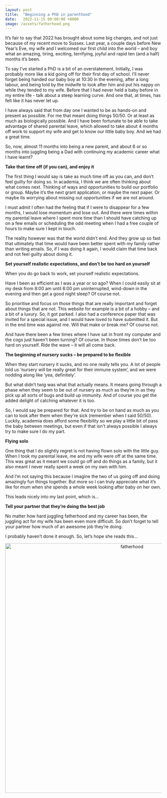 ```yaml
---
layout: post
title:  "Beginning a PhD in parenthood"
date:   2022-11-15 00:00:00 +0000
image: /assets/fatherhood.png
---
```

It’s fair to say that 2022 has brought about some big changes, and not just because of my recent move to Sussex. Last year, a couple days before New Year’s Eve, my wife and I welcomed our first child into the world – and boy what an amazing, tiring, exciting, terrifying, joyful and rapid ten (and a half) months it’s been.

To say I’ve started a PhD is a bit of an overstatement. Initially, I was probably more like a kid going off for their first day of school. I’ll never forget being handed our baby boy at 10:30 in the evening, after a long labour, and being told by the midwife to look after him and put his nappy on while they tended to my wife. Before that I had never held a baby before in my entire life - talk about a steep learning curve. And one that, at times, has felt like it has never let up.

I have always said that from day one I wanted to be as hands-on and present as possible. For me that meant doing things 50/50. Or at least as much as biologically possible. And I have been fortunate to be able to take advantage of shared parental leave, which allowed to take about 4 months off work to support my wife and get to know our little baby boy. And we had a great time.

So, now, almost 11 months into being a new parent, and about 6 or so months into juggling being a Dad with continuing my academic career what I have learnt?

**Take that time off (if you can), and enjoy it**

The first thing I would say is take as much time off as you can, and don’t feel guilty for doing so. In academia, I think we are often thinking about what comes next. Thinking of ways and opportunities to build our portfolio or group. Maybe it’s the next grant application, or maybe the next paper. Or maybe its worrying about missing out opportunities if we are not around.

I must admit I often had the feeling that if I were to disappear for a few months, I would lose momentum and lose out. And there were times within my parental leave where I spent more time than I should have catching up on a few emails or scheduling the odd meeting when I had a free couple of hours to make sure I kept in touch.

The reality however was that the world didn’t end. And they grow up so fast that ultimately that time would have been better spent with my family rather than writing emails. So, if I was doing it again, I would claim that time back and not feel guilty about doing it.

**Set yourself realistic expectations, and don’t be too hard on yourself**

When you do go back to work, set yourself realistic expectations. 

Have I been as efficient as I was a year or so ago? When I could easily sit at my desk from 8:00 am until 6:00 pm uninterrupted, wind-down in the evening and then get a good night sleep? Of course not.

So prioritise and focus on those things that are really important and forget about things that are not. This website for example is a bit of a hobby – and a bit of a luxury. So, it got parked. I also had a conference paper that was invited for a special issue, and I would have loved to have submitted it. But in the end time was against me. Will that make or break me? Of course not.

And have there been a few times where I have sat in front my computer and the cogs just haven’t been turning? Of course. In those times don’t be too hard on yourself. Ride the wave – it will all come back.

**The beginning of nursery sucks – be prepared to be flexible**

When they start nursery it sucks, and no one really tells you. A lot of people told us ‘nursery will be really great for their immune system’, and we were nodding along like ‘yea, definitely’.

But what didn’t twig was what that actually means. It means going through a phase when they seem to be out of nursery as much as they’re in as they pick up all sorts of bugs and build up immunity. And of course you get the added delight of catching whatever it is too.

So, I would say be prepared for that. And try to be on hand as much as you can to look after them when they're sick (remember when I said 50/50). Luckily, academia does afford some flexibility so we play a little bit of pass the baby between meetings, but even if that isn't always possible I always try to make sure I do my part.

**Flying solo**

One thing that I do slightly regret is not having flown solo with the little guy. When I took my parental leave, me and my wife were off at the same time. This was great as it meant we could go off and do things as a family, but it also meant I never really spent a week on my own with him.

And I’m not saying this because I imagine the two of us going off and doing amazingly fun things together. But more so I can truly appreciate what it’s like for mum when she spends a whole week looking after baby on her own. 

This leads nicely into my last point, which is...


**Tell your partner that they’re doing the best job**

No matter how hard juggling fatherhood and my career has been, the juggling act for my wife has been even more difficult. So don’t forget to tell your partner how much of an awesome job they’re doing.

I probably haven’t done it enough. So, let’s hope she reads this…

<p></p>
<div style="text-align:center">
	<img src="{{site.baseurl}}/assets/fatherhood.png" alt="fatherhood" style="width:800px;" />
</div>
<p></p>